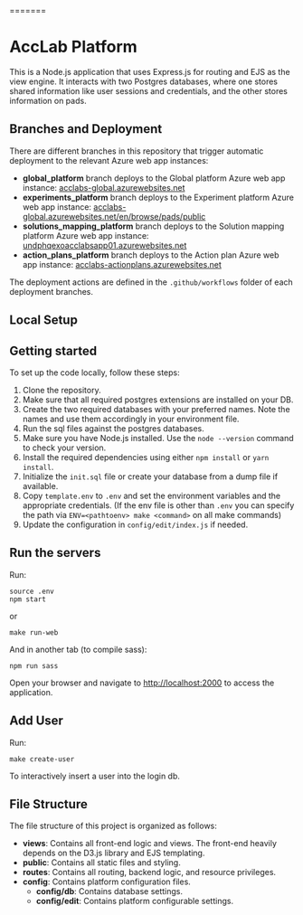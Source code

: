 =======
# AccLab Platform

This is a Node.js application that uses Express.js for routing and EJS as the view engine. It interacts with two Postgres databases, where one stores shared information like user sessions and credentials, and the other stores information on pads.

## Branches and Deployment

There are different branches in this repository that trigger automatic deployment to the relevant Azure web app instances:

- **global_platform** branch deploys to the Global platform Azure web app instance: [acclabs-global.azurewebsites.net](https://acclabs-global.azurewebsites.net/)
- **experiments_platform** branch deploys to the Experiment platform Azure web app instance: [acclabs-global.azurewebsites.net/en/browse/pads/public](https://acclabs-global.azurewebsites.net/en/browse/pads/public)
- **solutions_mapping_platform** branch deploys to the Solution mapping platform Azure web app instance: [undphqexoacclabsapp01.azurewebsites.net](https://undphqexoacclabsapp01.azurewebsites.net/)
- **action_plans_platform** branch deploys to the Action plan Azure web app instance: [acclabs-actionplans.azurewebsites.net](https://acclabs-actionplans.azurewebsites.net/)

The deployment actions are defined in the `.github/workflows` folder of each deployment branches.

## Local Setup

## Getting started

To set up the code locally, follow these steps:

1. Clone the repository.
2. Make sure that all required postgres extensions are installed on your DB.
3. Create the two required databases with your preferred names. Note the names and use them accordingly in your environment file.
4. Run the sql files against the postgres databases.
5. Make sure you have Node.js installed. Use the `node --version` command to check your version.
6. Install the required dependencies using either `npm install` or `yarn install`.
7. Initialize the `init.sql` file or create your database from a dump file if available.
8. Copy `template.env` to `.env` and set the environment variables and the appropriate credentials.
    (If the env file is other than `.env` you can specify the path via
    `ENV=<pathtoenv> make <command>` on all make commands)
9. Update the configuration in `config/edit/index.js` if needed.

## Run the servers

Run:
```
source .env
npm start
```
or
```
make run-web
```

And in another tab (to compile sass):
```
npm run sass
```

Open your browser and navigate to [http://localhost:2000](http://localhost:2000) to access the application.

## Add User

Run:
```
make create-user
```
To interactively insert a user into the login db.

## File Structure

The file structure of this project is organized as follows:

- **views**: Contains all front-end logic and views. The front-end heavily depends on the D3.js library and EJS templating.
- **public**: Contains all static files and styling.
- **routes**: Contains all routing, backend logic, and resource privileges.
- **config**: Contains platform configuration files.
  - **config/db**: Contains database settings.
  - **config/edit**: Contains platform configurable settings.
